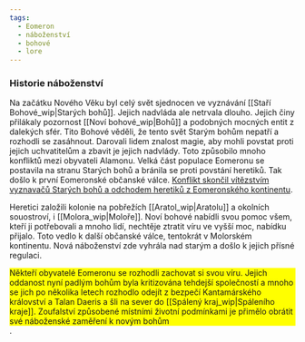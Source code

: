 ```yaml
---
tags:
  - Eomeron
  - náboženství
  - bohové
  - lore
---
```

### Historie náboženství

Na začátku Nového Věku byl celý svět sjednocen ve vyznávání [[Staří Bohové_wip|Starých bohů]]. Jejich nadvláda ale netrvala dlouho. Jejich činy přilákaly pozornost [[Noví bohové_wip|Bohů]] a podobných mocných entit z dalekých sfér. Tito Bohové věděli, že tento svět Starým bohům nepatří a rozhodli se zasáhnout. Darovali lidem znalost magie, aby mohli povstat proti jejich uchvatitelům a zbavit je jejich nadvlády.
Toto způsobilo mnoho konfliktů mezi obyvateli Alamonu. Velká část populace Eomeronu se postavila na stranu Starých bohů a bránila se proti povstání heretiků. Tak došlo k první Eomeronské občanské válce. <u>Konflikt skončil vítězstvím vyznavačů Starých bohů a odchodem heretiků z Eomeronského kontinentu</u>.‌

Heretici založili kolonie na pobřežích [[Aratol_wip|Aratolu]] a okolních souostroví, i [[Molora_wip|Moloře]]. Noví bohové nabídli svou pomoc všem, kteří ji potřebovali a mnoho lidí, nechtěje ztratit víru ve vyšší moc, nabídku přijalo. Toto vedlo k další občanské válce, tentokrát v Molorském kontinentu. Nová náboženství zde vyhrála nad starým a došlo k jejich přísné regulaci.‌

<div style="background: yellow;">Někteří obyvatelé Eomeronu se rozhodli zachovat si svou víru. Jejich oddanost nyní padlým bohům byla kritizována tehdejší společností a mnoho se jich po několika letech rozhodlo odejít z bezpečí Kantamárského království a Talan Daeris a šli na sever do [[Spálený kraj_wip|Spáleního kraje]]. Zoufalství způsobené místními životní podmínkami je přimělo obrátit své náboženské zaměření k novým bohům</div>.
